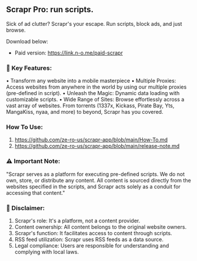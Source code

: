 ## Scrapr Pro: run scripts.

Sick of ad clutter? Scrapr's your escape. Run scripts, block ads, and just browse.

Download below:
- Paid version: https://link.n-o.me/paid-scrapr

### 🌟 Key Features:

• Transform any website into a mobile masterpiece
• Multiple Proxies: Access websites from anywhere in the world by using our multiple proxies (pre-defined in script).
• Unleash the Magic: Dynamic data loading with customizable scripts.
• Wide Range of Sites: Browse effortlessly across a vast array of websites. From torrents (1337x, Kickass, Pirate Bay, Yts, MangaKiss, nyaa, and more) to beyond, Scrapr has you covered.

### How To Use:
1. https://github.com/ze-ro-us/scrapr-app/blob/main/How-To.md
2. https://github.com/ze-ro-us/scrapr-app/blob/main/release-note.md

### ⚠️ Important Note:
"Scrapr serves as a platform for executing pre-defined scripts. We do not own, store, or distribute any content. All content is sourced directly from the websites specified in the scripts, and Scrapr acts solely as a conduit for accessing that content."
 
### 🚫 Disclaimer:
1. Scrapr's role: It's a platform, not a content provider.
2. Content ownership: All content belongs to the original website owners.
3. Scrapr's function: It facilitates access to content through scripts.
4. RSS feed utilization: Scrapr uses RSS feeds as a data source.
5. Legal compliance: Users are responsible for understanding and complying with local laws.
